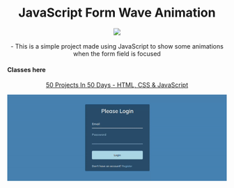 <h1 align="center">
   JavaScript Form Wave Animation
</h1>

<p align="center">
  <a href="https://skillicons.dev">
    <img src="https://skillicons.dev/icons?i=html,css,javascript" />
  </a>
</p>

<p align="center">
- This is a simple project made using JavaScript to show some animations when the form field is focused
</p>

<h4>Classes here</h4>

<p align="center">
  <a href="https://www.udemy.com/course/50-projects-50-days/">
    50 Projects In 50 Days - HTML, CSS & JavaScript
  </a>
</p>

<p align="center"><img src="img/1.gif" alt="Form Wave Animation" /></p>
